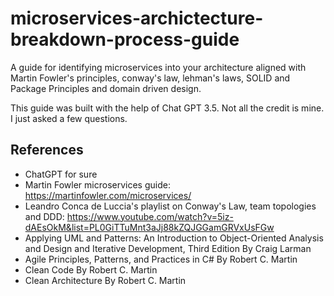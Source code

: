 # microservices-archictecture-breakdown-process-guide
A guide for identifying microservices into your architecture aligned with Martin Fowler's principles, conway's law, lehman's laws, SOLID and Package Principles and domain driven design.

This guide was built with the help of Chat GPT 3.5. Not all the credit is mine. I just asked a few questions.

## References
- ChatGPT for sure
- Martin Fowler microservices guide: https://martinfowler.com/microservices/
- Leandro Conca de Luccia's playlist on Conway's Law, team topologies and DDD: https://www.youtube.com/watch?v=5iz-dAEsOkM&list=PL0GiTTuMnt3aJj88kZQJGGamGRVxUsFGw
- Applying UML and Patterns: An Introduction to Object-Oriented Analysis and Design and Iterative Development, Third Edition By Craig Larman
- Agile Principles, Patterns, and Practices in C# By Robert C. Martin
- Clean Code By Robert C. Martin
- Clean Architecture By Robert C. Martin
